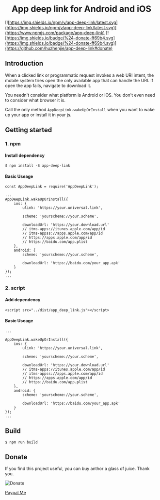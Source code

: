 <h1 align="center">App deep link for Android and iOS</h1>

[![https://img.shields.io/npm/v/app-deep-link/latest.svg](https://img.shields.io/npm/v/app-deep-link/latest.svg)](https://www.npmjs.com/package/app-deep-link)
[![https://img.shields.io/badge/%24-donate-ff69b4.svg](https://img.shields.io/badge/%24-donate-ff69b4.svg)](https://github.com/huzhenjie/app-deep-link#donate)

<h2>Introduction</h2>

When a clicked link or programmatic request invokes a web URI intent, the mobile system tries open the only available app that can handle the URI. If open the app fails, navigate to download it.

You needn't consider what platform is Android or iOS. You don't even need to consider what browser it is.

Call the only method `AppDeepLink.wakeUpOrInstall` when you want to wake up your app or install it in your js.

<h2>Getting started</h2>

<h3>1. npm</h3>

<h4>Install dependency</h4>

```
$ npm install -S app-deep-link
```

<h4>Basic Useage</h4>

```
const AppDeepLink = require('AppDeepLink');

...
AppDeepLink.wakeUpOrInstall({
    ios: {
        ulink: 'https://your.universal.link',

        scheme: 'yourscheme://your.scheme',

        downloadUrl: 'https://your.download.url'
        // itms-apps://itunes.apple.com/app/id
        // itms-appss://apps.apple.com/app/id
        // https://apps.apple.com/app/id
        // https://baidu.com/app.plist
    },
    android: {
        scheme: 'yourscheme://your.scheme', 

        downloadUrl: 'https://baidu.com/your_app.apk'
    }
});
...
```

<h3>2. script</h3>

<h4>Add dependency</h4>

```
<script src="../dist/app_deep_link.js"></script>
```

<h4>Basic Useage</h4>

```
...

AppDeepLink.wakeUpOrInstall({
    ios: {
        ulink: 'https://your.universal.link',

        scheme: 'yourscheme://your.scheme',

        downloadUrl: 'https://your.download.url'
        // itms-apps://itunes.apple.com/app/id
        // itms-appss://apps.apple.com/app/id
        // https://apps.apple.com/app/id
        // https://baidu.com/app.plist
    },
    android: {
        scheme: 'yourscheme://your.scheme', 

        downloadUrl: 'https://baidu.com/your_app.apk'
    }
});
...
```

<h2>Build</h2>

```
$ npm run build
```

<h2>Donate</h2>

If you find this project useful, you can buy anthor a glass of juice. Thank you.

![Donate](https://res.zijizhang.com/img/20200927/huzhenjie_pay_qr.jpg)

[Paypal Me](https://www.paypal.com/paypalme/hzjpay)

